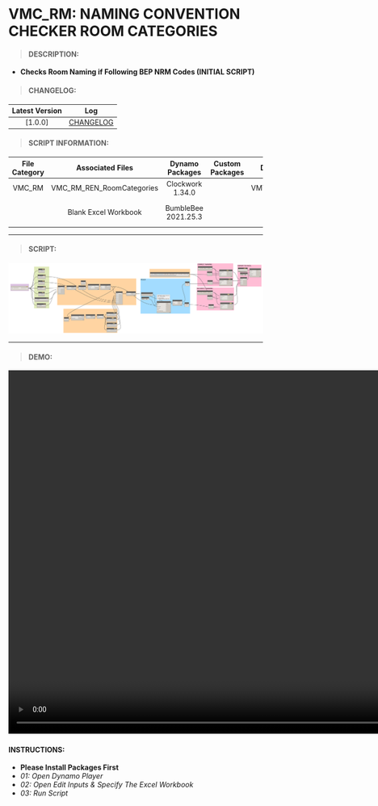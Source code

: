 # VMC_RM: NAMING CONVENTION CHECKER ROOM CATEGORIES

> #### DESCRIPTION: 
- **Checks Room Naming if Following BEP NRM Codes (INITIAL SCRIPT)**

> #### CHANGELOG:

| Latest Version | Log |
| :-------: | :----: | 
|[1.0.0] | [CHANGELOG](/_scripts/_project/263_VMC/ROOMS/changelog/VMC_RM_NC_RoomCategories.md) |

> #### SCRIPT INFORMATION: 

| File Category| Associated Files | Dynamo Packages | Custom Packages | Dynamo Player Package | Revit Version | Author | Reviewed By | File Name & Location
| :-------: | :----: | :---: | :---: | :---: | :---: | :---: | :--: | :--: 
| VMC_RM | VMC_RM_REN_RoomCategories | Clockwork 1.34.0 | | VMT_RM_NC_RoomCategories | | Revit 2021.1 | Cathrine Macabuhay | VMC_RM_NC_RoomCategories |
| | Blank Excel Workbook | BumbleBee 2021.25.3 | | | | | | (https://bimcapcom.sharepoint.com/:f:/s/BCP-Main/EtmeCVBVJRBDjXd4mcTyzAgBacqay7ie-Pv6y3dg9bDQ5w?e=GI3Hdf) |



----------------------------------------------------------------
> #### SCRIPT: 
<img src="./_scripts/_project/263_VMC/ROOMS/images/VMC_RM_NC_RoomCategories.png">


------------------------------------------------------------------------------

> #### DEMO: 
<video width="1280" height="720" controls>
 <source src="./_scripts/_project/263_VMC/ROOMS/demo/VMC_RM_NC_RoomCategories.mp4" type="video/mp4">
</video>

#### INSTRUCTIONS: 
- **Please Install Packages First**
- *01: Open Dynamo Player*
- *02: Open Edit Inputs & Specify The Excel Workbook*
- *03: Run Script*